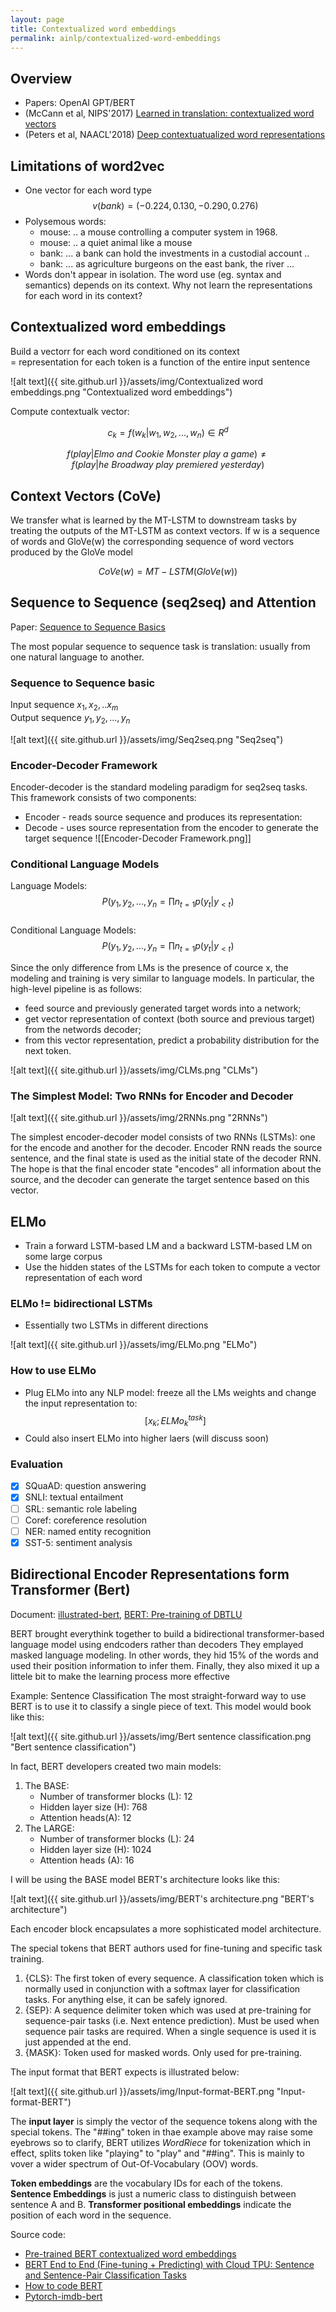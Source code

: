 ```yaml
---
layout: page
title: Contextualized word embeddings
permalink: ainlp/contextualized-word-embeddings
---
```


## Overview

- Papers: OpenAI GPT/BERT
- (McCann et al, NIPS'2017) [Learned in translation: contextualized word vectors](https://proceedings.neurips.cc/paper/2017/file/20c86a628232a67e7bd46f76fba7ce12-Paper.pdf)
- (Peters et al, NAACL'2018) [Deep contextuatualized word representations](https://arxiv.org/pdf/1802.05365.pdf)

## Limitations of word2vec

- One vector for each word type  
  $$v(bank)=(-0.224, 0.130, -0.290, 0.276)$$
- Polysemous words:
  - mouse: .. a mouse controlling a computer system in 1968.
  - mouse: .. a quiet animal like a mouse
  - bank: ... a bank can hold the investments in a custodial account ..
  - bank: ... as agriculture burgeons on the east bank, the river ...
- Words don't appear in isolation. The word use (eg. syntax and semantics) depends on its context. Why not learn the representations for each word in its context?

## Contextualized word embeddings

Build a vectorr for each word conditioned on its context  
= representation for each token is a function of the entire input sentence

![alt text]({{ site.github.url }}/assets/img/Contextualized word embeddings.png "Contextualized word embeddings")

Compute contextualk vector:

$$c_k = f(w_k|w_1, w_2, ..., w_n) \in R^d$$

$$f(play|Elmo~and~Cookie~Monster~play~a~game) \neq f(play | he~Broadway~play~premiered~yesterday)$$

## Context Vectors (CoVe)

We transfer what is learned by the MT-LSTM to downstream tasks by treating the outputs of the MT-LSTM as context vectors. If w is a sequence of words and GloVe(w) the corresponding sequence of word vectors produced by the GloVe model

$$CoVe(w) = MT-LSTM(GloVe(w))$$

## Sequence to Sequence (seq2seq) and Attention

Paper: [Sequence to Sequence Basics](https://lena-voita.github.io/nlp_course/seq2seq_and_attention.html)

The most popular sequence to sequence task is translation: usually from one natural language to another.

### Sequence to Sequence basic

Input sequence $x_1, x_2, .. x_m$  
Output sequence $y_1, y_2, ..., y_n$

![alt text]({{ site.github.url }}/assets/img/Seq2seq.png "Seq2seq")

### Encoder-Decoder Framework

Encoder-decoder is the standard modeling paradigm for seq2seq tasks. This framework consists of two components:

- Encoder - reads source sequence and produces its representation:
- Decode - uses source representation from the encoder to generate the target sequence
  ![[Encoder-Decoder Framework.png]]

### Conditional Language Models

Language Models:
$$P(y_1, y_2, ..., y_n = \prod{n}_{t=1}p(y_t|y_{<t})$$  
Conditional Language Models:
$$P(y_1, y_2, ..., y_n = \prod{n}_{t=1}p(y_t|y_{<t})$$

Since the only difference from LMs is the presence of cource x, the modeling and training is very similar to language models. In particular, the high-level pipeline is as follows:

- feed source and previously generated target words into a network;
- get vector representation of context (both source and previous target) from the networds decoder;
- from this vector representation, predict a probability distribution for the next token.

![alt text]({{ site.github.url }}/assets/img/CLMs.png "CLMs")

### The Simplest Model: Two RNNs for Encoder and Decoder

![alt text]({{ site.github.url }}/assets/img/2RNNs.png "2RNNs")

The simplest encoder-decoder model consists of two RNNs (LSTMs): one for the encode and another for the decoder. Encoder RNN reads the source sentence, and the final state is used as the initial state of the decoder RNN. The hope is that the final encoder state "encodes" all information about the source, and the decoder can generate the target sentence based on this vector.

## ELMo

- Train a forward LSTM-based LM and a backward LSTM-based LM on some large corpus
- Use the hidden states of the LSTMs for each token to compute a vector representation of each word

### ELMo != bidirectional LSTMs

- Essentially two LSTMs in different directions

![alt text]({{ site.github.url }}/assets/img/ELMo.png "ELMo")

### How to use ELMo

- Plug ELMo into any NLP model: freeze all the LMs weights and change the input representation to:
  $$[x_k; ELMo_{k}^{task}]$$
- Could also insert ELMo into higher laers (will discuss soon)

### Evaluation

- [x] SQuaAD: question answering
- [x] SNLI: textual entailment
- [ ] SRL: semantic role labeling
- [ ] Coref: coreference resolution
- [ ] NER: named entity recognition
- [x] SST-5: sentiment analysis

## Bidirectional Encoder Representations form Transformer (Bert)

Document: [illustrated-bert](https://jalammar.github.io/illustrated-bert/), [BERT: Pre-training of DBTLU](https://arxiv.org/pdf/1810.04805.pdf)

BERT brought everythink together to build a bidirectional transformer-based language model using endcoders rather than decoders
They emplayed masked language modeling. In other words, they hid 15% of the words and used their position information to infer them.
Finally, they also mixed it up a littele bit to make the learning process more effective

Example: Sentence Classification
The most straight-forward way to use BERT is to use it to classify a single piece of text. This model would book like this:

![alt text]({{ site.github.url }}/assets/img/Bert sentence classification.png "Bert sentence classification")

In fact, BERT developers created two main models:

1. The BASE:
   - Number of transformer blocks (L): 12
   - Hidden layer size (H): 768
   - Attention heads(A): 12
2. The LARGE:
   - Number of transformer blocks (L): 24
   - Hidden layer size (H): 1024
   - Attention heads (A): 16

I will be using the BASE model
BERT's architecture looks like this:

![alt text]({{ site.github.url }}/assets/img/BERT's architecture.png "BERT's architecture")

Each encoder block encapsulates a more sophisticated model architecture.

The special tokens that BERT authors used for fine-tuning and specific task training.

1. {CLS}: The first token of every sequence. A classification token which is normally used in conjunction with a softmax layer for classification tasks. For anything else, it can be safely ignored.
2. {SEP}: A sequence delimiter token which was used at pre-training for sequence-pair tasks (i.e. Next entence prediction). Must be used when sequence pair tasks are required. When a single sequence is used it is just appended at the end.
3. {MASK}: Token used for masked words. Only used for pre-training.

The input format that BERT expects is illustrated below:

![alt text]({{ site.github.url }}/assets/img/Input-format-BERT.png "Input-format-BERT")

The **input layer** is simply the vector of the sequence tokens along with the special tokens. The "##ing" token in thae example above may raise some eyebrows so to clarify, BERT utilizes _WordRiece_ for tokenization which in effect, splits token like "playing" to "play" and "##ing". This is mainly to vover a wider spectrum of Out-Of-Vocabulary (OOV) words.

**Token embeddings** are the vocabulary IDs for each of the tokens.
**Sentence Embeddings** is just a numeric class to distinguish between sentence A and B.
**Transformer positional embeddings** indicate the position of each word in the sequence.

Source code:

- [Pre-trained BERT contextualized word embeddings](https://colab.research.google.com/drive/1RhmL0BqNe52FEbdSyLpkfVuCZxE7b5ke)
- [BERT End to End (Fine-tuning + Predicting) with Cloud TPU: Sentence and Sentence-Pair Classification Tasks](https://colab.research.google.com/github/tensorflow/tpu/blob/master/tools/colab/bert_finetuning_with_cloud_tpus.ipynb)
- [How to code BERT](https://neptune.ai/blog/how-to-code-bert-using-pytorch-tutorial)
- [Pytorch-imdb-bert](https://github.com/CSCfi/machine-learning-scripts/blob/master/examples/pytorch-imdb-bert.py)
